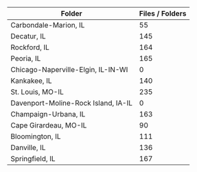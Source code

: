 | Folder                              |   Files / Folders |
|-------------------------------------|-------------------|
| Carbondale-Marion, IL               |                55 |
| Decatur, IL                         |               145 |
| Rockford, IL                        |               164 |
| Peoria, IL                          |               165 |
| Chicago-Naperville-Elgin, IL-IN-WI  |                 0 |
| Kankakee, IL                        |               140 |
| St. Louis, MO-IL                    |               235 |
| Davenport-Moline-Rock Island, IA-IL |                 0 |
| Champaign-Urbana, IL                |               163 |
| Cape Girardeau, MO-IL               |                90 |
| Bloomington, IL                     |               111 |
| Danville, IL                        |               136 |
| Springfield, IL                     |               167 |